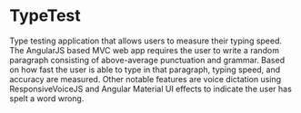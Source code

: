# TypeTest

Type testing application that allows users to measure their typing speed. The AngularJS based MVC web app requires the user to write a random paragraph consisting of above-average punctuation and grammar. Based on how fast the user is able to type in that paragraph, typing speed, and accuracy are measured. Other notable features are voice dictation using ResponsiveVoiceJS and Angular Material UI effects to indicate the user has spelt a word wrong. 
